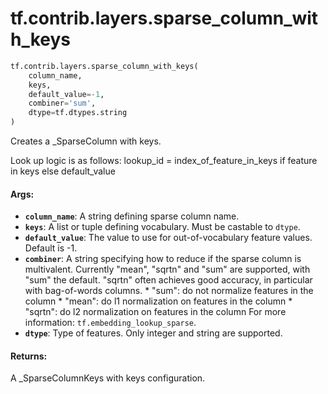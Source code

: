 <div itemscope itemtype="http://developers.google.com/ReferenceObject">
<meta itemprop="name" content="tf.contrib.layers.sparse_column_with_keys" />
<meta itemprop="path" content="Stable" />
</div>

# tf.contrib.layers.sparse_column_with_keys

``` python
tf.contrib.layers.sparse_column_with_keys(
    column_name,
    keys,
    default_value=-1,
    combiner='sum',
    dtype=tf.dtypes.string
)
```

Creates a _SparseColumn with keys.

Look up logic is as follows:
lookup_id = index_of_feature_in_keys if feature in keys else default_value

#### Args:

* <b>`column_name`</b>: A string defining sparse column name.
* <b>`keys`</b>: A list or tuple defining vocabulary. Must be castable to `dtype`.
* <b>`default_value`</b>: The value to use for out-of-vocabulary feature values.
    Default is -1.
* <b>`combiner`</b>: A string specifying how to reduce if the sparse column is
    multivalent. Currently "mean", "sqrtn" and "sum" are supported, with "sum"
    the default. "sqrtn" often achieves good accuracy, in particular with
    bag-of-words columns.
      * "sum": do not normalize features in the column
      * "mean": do l1 normalization on features in the column
      * "sqrtn": do l2 normalization on features in the column
    For more information: `tf.embedding_lookup_sparse`.
* <b>`dtype`</b>: Type of features. Only integer and string are supported.


#### Returns:

A _SparseColumnKeys with keys configuration.